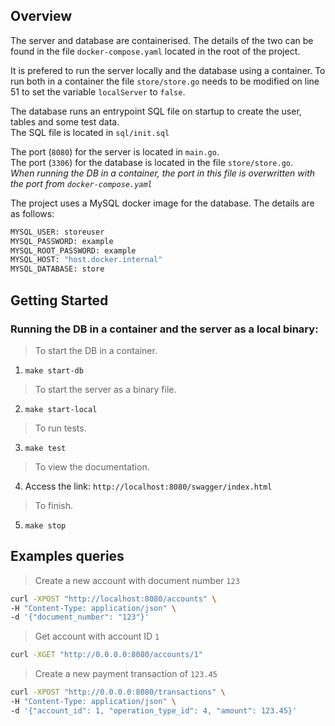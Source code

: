## Overview

The server and database are containerised. The details of the two can be found in the file `docker-compose.yaml` located in the root of the project.

It is prefered to run the server locally and the database using a container. To run both in a container the file `store/store.go` needs to be modified on line 51 to set the variable `localServer` to `false`.

The database runs an entrypoint SQL file on startup to create the user, tables and some test data.  
The SQL file is located in `sql/init.sql`

The port (`8080`) for the server is located in `main.go`.  
The port (`3306`) for the database is located in the file `store/store.go`.  
*When running the DB in a container, the port in this file is overwritten with the port from `docker-compose.yaml`*

The project uses a MySQL docker image for the database. The details are as follows:
```sh
MYSQL_USER: storeuser
MYSQL_PASSWORD: example
MYSQL_ROOT_PASSWORD: example
MYSQL_HOST: "host.docker.internal"
MYSQL_DATABASE: store
```

## Getting Started
### Running the DB in a container and the server as a local binary:

>To start the DB in a container.  
1. `make start-db`

>To start the server as a binary file.  
2. `make start-local`

> To run tests. 
3. `make test`

> To view the documentation.
4. Access the link: `http://localhost:8080/swagger/index.html`

> To finish.
5. `make stop`

## Examples queries

> Create a new account with document number `123`
```sh
curl -XPOST "http://localhost:8080/accounts" \
-H "Content-Type: application/json" \
-d '{"document_number": "123"}'
```

> Get account with account ID `1`
```sh
curl -XGET "http://0.0.0.0:8080/accounts/1"
```

> Create a new payment transaction of `123.45`
```sh
curl -XPOST "http://0.0.0.0:8080/transactions" \
-H "Content-Type: application/json" \
-d '{"account_id": 1, "operation_type_id": 4, "amount": 123.45}'
```